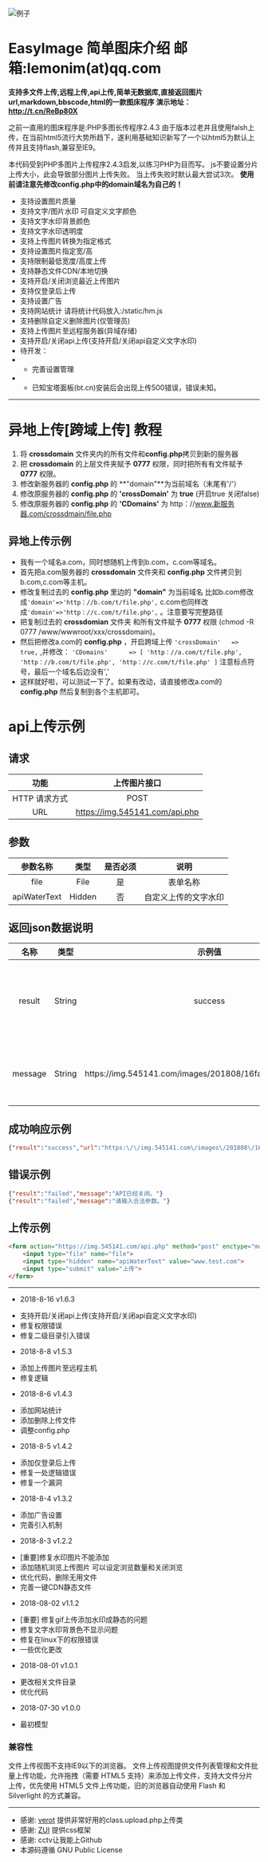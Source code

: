 ![例子](https://img.545141.com/images/201808/daf111c0b24a5753.png "例子")
# EasyImage 简单图床介绍  邮箱:lemonim(at)qq.com
  **支持多文件上传,远程上传,api上传,简单无数据库,直接返回图片url,markdown,bbscode,html的一款图床程序 演示地址： http://t.cn/ReBp80X**
  
  之前一直用的图床程序是:PHP多图长传程序2.4.3
  由于版本过老并且使用falsh上传，在当前html5流行大势所趋下，遂利用基础知识新写了一个以html5为默认上传并且支持flash,兼容至IE9。
  
  本代码受到PHP多图片上传程序2.4.3启发,以练习PHP为目而写。
  js不要设置分片上传大小，此会导致部分图片上传失败。
  当上传失败时默认最大尝试3次。
  **使用前请注意先修改config.php中的domain域名为自己的！**
  
 * 支持设置图片质量
 * 支持文字/图片水印 可自定义文字颜色
 * 支持文字水印背景颜色
 * 支持文字水印透明度
 * 支持上传图片转换为指定格式
 * 支持设置图片指定宽/高
 * 支持限制最低宽度/高度上传
 * 支持静态文件CDN/本地切换
 * 支持开启/关闭浏览最近上传图片
 * 支持仅登录后上传
 * 支持设置广告
 * 支持网站统计 请将统计代码放入:/static/hm.js
 * 支持删除自定义删除图片(仅管理员)
 * 支持上传图片至远程服务器(异域存储)
 * 支持开启/关闭api上传(支持开启/关闭api自定义文字水印)
 * 待开发：
 * - 完善设置管理
 * - 已知宝塔面板(bt.cn)安装后会出现上传500错误，错误未知。

---
# 异地上传[跨域上传] 教程
1. 将 **crossdomain** 文件夹内的所有文件和**config.php**拷贝到新的服务器
2. 把 **crossdomain** 的上层文件夹赋予 **0777** 权限，同时把所有有文件赋予 **0777** 权限。
3. 修改新服务器的 **config.php** 的 **"domain"**为当前域名（末尾有'/'）
4. 修改原服务器的 **config.php** 的 **'crossDomain'** 为 **true** (开启true 关闭false)
5. 修改原服务器的 **config.php** 的 **'CDomains'** 为 http：//www.新服务器.com/crossdmain/file.php
## 异地上传示例
* 我有一个域名a.com，同时想随机上传到b.com，c.com等域名。
* 首先把a.com服务器的 **crossdomain** 文件夹和 **config.php** 文件拷贝到b.com,c.com等主机。
* 修改复制过去的 **config.php** 里边的 **"domain"** 为当前域名 比如b.com修改成`'domain'=>'http：//b.com/t/file.php',`
c.com也同样改成`'domain'=>'http：//c.com/t/file.php',` 。注意要写完整路径
* 把复制过去的 **crossdomian** 文件夹 和所有文件赋予 **0777** 权限 (chmod -R 0777 /www/wwwroot/xxx/crossdomain)。
* 然后把修改a.com的 **config.php** ，开启跨域上传 `'crossDomain'   => true,` ,并修改：
`'CDomains'      => [
'http：//a.com/t/file.php',
'http：//b.com/t/file.php',
'http：//c.com/t/file.php'
]`
注意标点符号，最后一个域名后边没有','
* 这样就好啦，可以测试一下了。如果有改动，请直接修改a.com的 **config.php** 然后复制到各个主机即可。

# api上传示例

## 请求
| 功能  | 上传图片接口  |
| :------------: | :------------: |
| HTTP 请求方式  | POST  |
| URL  |  https://img.545141.com/api.php |
## 参数
|  参数名称 | 类型  |是否必须 | 说明 |
| :------------: | :------------: | :------------: | :------------: |
|  file | File | 是 |  表单名称  |
|  apiWaterText |  Hidden  |  否  |  自定义上传的文字水印  |

## 返回json数据说明
| 名称  |  类型 | 示例值| 说明 |
| :------------: | :------------: | :------------: | :------------: |
| result  | String  | success | 上传文件状态。成功为 success 错误为 failed |
|  message |  String | https:\/\/img.545141.com\/images\/201808\/16faa5601aec0cd0.jpg |如果成功返回url,错误则显示描述 |

## 成功响应示例
```json
{"result":"success","url":"https:\/\/img.545141.com\/images\/201808\/16faa5601aec0cd0.jpg"}
```
## 错误示例
```json
{"result":"failed","message":"API已经关闭。"}
{"result":"failed","message":"请输入合法参数。"}
```
## 上传示例
```html
<form action="https://img.545141.com/api.php" method="post" enctype="multipart/form-data">
    <input type="file" name="file">
    <input type="hidden" name="apiWaterText" value="www.test.com">
    <input type="submit" value="上传">
</form>
```
---
* 2018-8-16 v1.6.3
 - 支持开启/关闭api上传(支持开启/关闭api自定义文字水印)
 - 修复权限错误
 - 修复二级目录引入错误
 
* 2018-8-8 v1.5.3
 - 添加上传图片至远程主机
 - 修复逻辑
 
* 2018-8-6 v1.4.3
 - 添加网站统计
 - 添加删除上传文件
 - 调整config.php
 
* 2018-8-5 v1.4.2
 - 添加仅登录后上传
 - 修复一处逻辑错误
 - 修复一个漏洞
 
* 2018-8-4 v1.3.2
 - 添加广告设置
 - 完善引入机制
 
* 2018-8-3 v1.2.2
 - [重要]修复水印图片不能添加
 - 添加随机浏览上传图片 可以设定浏览数量和关闭浏览
 - 优化代码，删除无用文件
 - 完善一键CDN静态文件

* 2018-08-02 v1.1.2
 - [重要] 修复gif上传添加水印成静态的问题
 - 修复文字水印背景色不显示问题
 - 修复在linux下的权限错误
 -  一些优化更改
 
* 2018-08-01 v1.0.1
 - 更改相关文件目录
 - 优化代码
 
* 2018-07-30 v1.0.0
 - 最初模型
 
 ### 兼容性 
文件上传视图不支持IE9以下的浏览器。
文件上传视图提供文件列表管理和文件批量上传功能，允许拖拽（需要 HTML5  支持）来添加上传文件，支持大文件分片上传，优先使用    HTML5 文件上传功能，旧的浏览器自动使用 Flash 和  Silverlight 的方式兼容。
   
----
  - 感谢: [verot](https://www.verot.net "verot") 提供非常好用的class.upload.php上传类  
  - 感谢: [ZUI](http://zui.sexy/ "ZUI") 提供css框架
  - 感谢: cctv让我能上Github
  - 本源码遵循 GNU Public License
